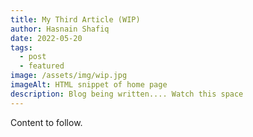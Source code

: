 ```yaml
---
title: My Third Article (WIP)
author: Hasnain Shafiq
date: 2022-05-20
tags:
  - post
  - featured
image: /assets/img/wip.jpg
imageAlt: HTML snippet of home page
description: Blog being written.... Watch this space
---
```




Content to follow.